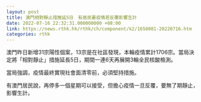 ```yaml
---
layout: post
title: 澳門相對靜止措施延5日　有居民憂疫情若反覆影響生計
date: 2022-07-16 22:32:31.000000000 +08:00
link: https://news.rthk.hk/rthk/ch/component/k2/1658081-20220716.htm
categories: rthk
---
```


澳門昨日新增31宗陽性個案，13宗是在社區發現，本輪疫情累計1706宗。當局決定將「相對靜止」措施延長5日，期間一連6天再展開3輪全民核酸檢測。

當局強調，疫情最終實現社會面清零前，必須堅持措施。

有澳門居民說，再停多一個星期可以接受，但擔心疫情一旦反覆，要無了期靜止，影響生計。
